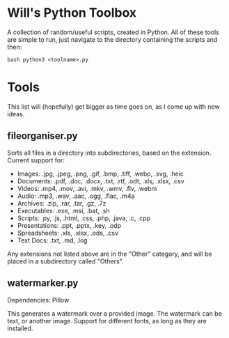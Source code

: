 # Will's Python Toolbox
A collection of random/useful scripts, created in Python.
All of these tools are simple to run, just navigate to the directory containing the scripts and then:

`bash
python3 <toolname>.py
`

# Tools
This list will (hopefully) get bigger as time goes on, as I come up with new ideas.

## fileorganiser.py

Sorts all files in a directory into subdirectories, based on the extension. Current support for:

<ul>
  <li>Images: .jpg, .jpeg, .png, .gif, .bmp, .tiff, .webp, .svg, .heic</li>
  <li>Documents: .pdf, .doc, .docx, .txt, .rtf, .odt, .xls, .xlsx, .csv</li>
  <li>Videos: .mp4, .mov, .avi, .mkv, .wmv, .flv, .webm</li>
  <li>Audio: .mp3, .wav, .aac, .ogg, .flac, .m4a</li>
  <li>Archives: .zip, .rar, .tar, .gz, .7z</li>
  <li>Executables: .exe, .msi, .bat, .sh</li>
  <li>Scripts: .py, .js, .html, .css, .php, .java, .c, .cpp</li>
  <li>Presentations: .ppt, .pptx, .key, .odp</li>
  <li>Spreadsheets: .xls, .xlsx, .ods, .csv</li>
  <li>Text Docs: .txt, .md, .log</li>
</ul>

Any extensions not listed above are in the "Other" category, and will be placed in a subdirectory called "Others".


## watermarker.py

Dependencies: Pillow

This generates a watermark over a provided image. The watermark can be text, or another image. Support for different fonts, as long as they are installed.

